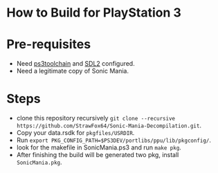 # How to Build for PlayStation 3

# Pre-requisites

* Need [ps3toolchain](https://github.com/ps3dev/PS3Toolchain) and [SDL2](https://github.com/StrawFox64/SDL2PSL1GHT) configured.
* Need a legitimate copy of Sonic Mania.

# Steps
* clone this repository recursively ```git clone --recursive https://github.com/StrawFox64/Sonic-Mania-Decompilation.git```.
* Copy your data.rsdk for ```pkgfiles/USRDIR```.
* Run ```export PKG_CONFIG_PATH=$PS3DEV/portlibs/ppu/lib/pkgconfig/```.
* look for the makefile in SonicMania.ps3 and run ```make pkg```.
* After finishing the build will be generated two pkg, install ```SonicMania.pkg```.